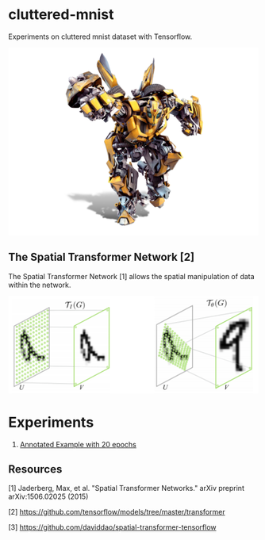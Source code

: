 # cluttered-mnist
Experiments on cluttered mnist dataset with Tensorflow.

![](assets/Transformers.jpg)

## The Spatial Transformer Network [2]
The Spatial Transformer Network [1] allows the spatial manipulation of data within the network.

![](assets/spatial_transformer.png)

# Experiments

1. [Annotated Example with 20 epochs](Clutter_MNIST_Example.ipynb)


## Resources

[1] Jaderberg, Max, et al. "Spatial Transformer Networks." arXiv preprint arXiv:1506.02025 (2015)

[2] https://github.com/tensorflow/models/tree/master/transformer

[3] https://github.com/daviddao/spatial-transformer-tensorflow
